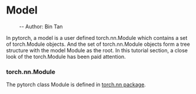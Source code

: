 # Model
&nbsp;&nbsp;&nbsp;&nbsp;&nbsp;&nbsp;&nbsp;&nbsp; -- Author: Bin Tan

In pytorch, a model is a user defined torch.nn.Module which contains a set of torch.Module objects. And 
the set of torch.nn.Module objects form a tree structure with the model Module as the root. In this 
tutorial section, a close look of the torch.Module has been paid attention.


### torch.nn.Module
The pytorch class Module is defined in [torch.nn package](https://pytorch.org/docs/stable/generated/torch.nn.Module.html#torch.nn.Module).  

